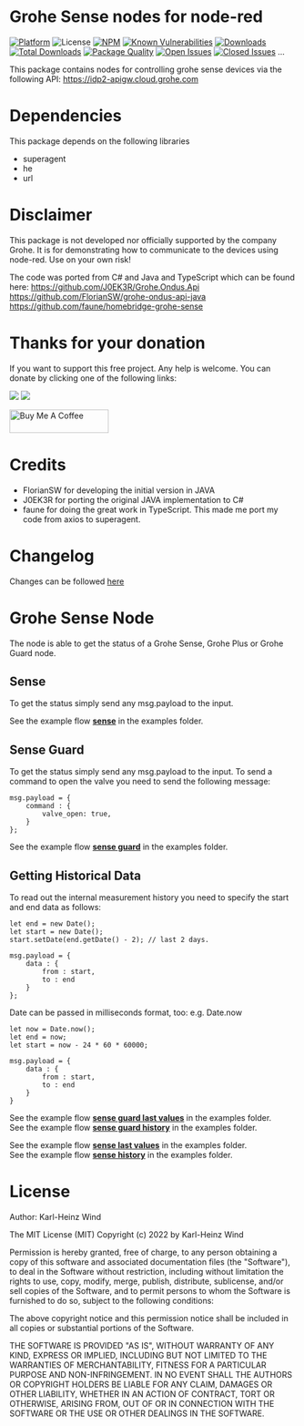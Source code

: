 # Grohe Sense nodes for node-red
[![Platform](https://img.shields.io/badge/platform-Node--RED-red)](https://nodered.org)
![License](https://img.shields.io/github/license/windkh/node-red-contrib-grohe-sense.svg)
[![NPM](https://img.shields.io/npm/v/node-red-contrib-grohe-sense?logo=npm)](https://www.npmjs.org/package/node-red-contrib-grohe-sense)
[![Known Vulnerabilities](https://snyk.io/test/npm/node-red-contrib-grohe-sense/badge.svg)](https://snyk.io/test/npm/node-red-contrib-grohe-sense)
[![Downloads](https://img.shields.io/npm/dm/node-red-contrib-grohe-sense.svg)](https://www.npmjs.com/package/node-red-contrib-grohe-sense)
[![Total Downloads](https://img.shields.io/npm/dt/node-red-contrib-grohe-sense.svg)](https://www.npmjs.com/package/node-red-contrib-grohe-sense)
[![Package Quality](http://npm.packagequality.com/shield/node-red-contrib-grohe-sense.png)](http://packagequality.com/#?package=node-red-contrib-grohe-sense)
[![Open Issues](https://img.shields.io/github/issues-raw/windkh/node-red-contrib-grohe-sense.svg)](https://github.com/windkh/node-red-contrib-grohe-sense/issues)
[![Closed Issues](https://img.shields.io/github/issues-closed-raw/windkh/node-red-contrib-grohe-sense.svg)](https://github.com/windkh/node-red-contrib-grohe-sense/issues?q=is%3Aissue+is%3Aclosed)
...

This package contains nodes for controlling grohe sense devices via the following API:
https://idp2-apigw.cloud.grohe.com


# Dependencies
This package depends on the following libraries
- superagent
- he
- url


# Disclaimer
This package is not developed nor officially supported by the company Grohe.
It is for demonstrating how to communicate to the devices using node-red.
Use on your own risk!

The code was ported from C# and Java and TypeScript which can be found here:
https://github.com/J0EK3R/Grohe.Ondus.Api
https://github.com/FlorianSW/grohe-ondus-api-java
https://github.com/faune/homebridge-grohe-sense


# Thanks for your donation
If you want to support this free project. Any help is welcome. You can donate by clicking one of the following links:

<a target="blank" href="https://blockchain.com/btc/payment_request?address=1PBi7BoZ1mBLQx4ePbwh1MVoK2RaoiDsp5"><img src="https://img.shields.io/badge/Donate-Bitcoin-green.svg"/></a>
<a target="blank" href="https://www.paypal.me/windkh"><img src="https://img.shields.io/badge/Donate-PayPal-blue.svg"/></a>

<a href="https://www.buymeacoffee.com/windka" target="_blank"><img src="https://cdn.buymeacoffee.com/buttons/default-orange.png" alt="Buy Me A Coffee" height="41" width="174"></a>


# Credits
- FlorianSW for developing the initial version in JAVA
- J0EK3R for porting the original JAVA implementation to C#
- faune for doing the great work in TypeScript. This made me port my code from axios to superagent. 


# Changelog
Changes can be followed [here](/CHANGELOG.md)


# Grohe Sense Node
The node is able to get the status of a Grohe Sense, Grohe Plus or Grohe Guard node.


## Sense
To get the status simply send any msg.payload to the input.

See the example flow [**sense**](examples/sense.json) in the examples folder.



## Sense Guard
To get the status simply send any msg.payload to the input.
To send a command to open the valve you need to send the following message:
```
msg.payload = {  
    command : {
        valve_open: true,
    }
};
```

See the example flow [**sense guard**](examples/senseguard.json) in the examples folder.



## Getting Historical Data
To read out the internal measurement history you need to specify the start and end data as follows:
```
let end = new Date();
let start = new Date();
start.setDate(end.getDate() - 2); // last 2 days.

msg.payload = {  
    data : {
        from : start,
		to : end
    }
};
```
Date can be passed in milliseconds format, too: e.g. Date.now

```
let now = Date.now();
let end = now;
let start = now - 24 * 60 * 60000;

msg.payload = {
    data : {
        from : start,
        to : end
    }
}
```

See the example flow [**sense guard last values**](examples/senseguardvalues.json) in the examples folder.  
See the example flow [**sense guard history**](examples/senseguardhistory.json) in the examples folder.  
  
See the example flow [**sense last values**](examples/sensevalues.json) in the examples folder.  
See the example flow [**sense history**](examples/sensehistory.json) in the examples folder.  






# License

Author: Karl-Heinz Wind

The MIT License (MIT)
Copyright (c) 2022 by Karl-Heinz Wind

Permission is hereby granted, free of charge, to any person obtaining a copy of this software and associated documentation files (the "Software"), to deal in the Software without restriction, including without limitation the rights to use, copy, modify, merge, publish, distribute, sublicense, and/or sell copies of the Software, and to permit persons to whom the Software is furnished to do so, subject to the following conditions:

The above copyright notice and this permission notice shall be included in all copies or substantial portions of the Software.

THE SOFTWARE IS PROVIDED "AS IS", WITHOUT WARRANTY OF ANY KIND, EXPRESS OR IMPLIED, INCLUDING BUT NOT LIMITED TO THE WARRANTIES OF MERCHANTABILITY, FITNESS FOR A PARTICULAR PURPOSE AND NON-INFRINGEMENT. IN NO EVENT SHALL THE AUTHORS OR COPYRIGHT HOLDERS BE LIABLE FOR ANY CLAIM, DAMAGES OR OTHER LIABILITY, WHETHER IN AN ACTION OF CONTRACT, TORT OR OTHERWISE, ARISING FROM, OUT OF OR IN CONNECTION WITH THE SOFTWARE OR THE USE OR OTHER DEALINGS IN THE SOFTWARE.
